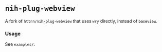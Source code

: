 # `nih-plug-webview`

A fork of `httnn/nih-plug-webview` that uses `wry` directly, instead of `baseview`.

### Usage

See `examples/`.
